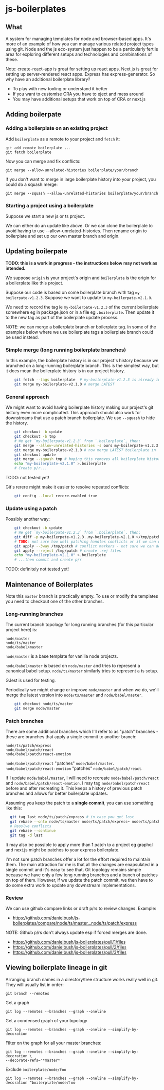 # js-boilerplates

## What

A system for managing templates for node and browser-based apps. It's more of
an example of how you can manage various related project types using git.
Node and the js eco-system just happen to be a particularly fertile area for
exploring different setups and technologies and combinations of these.

Note: create-react-app is great for setting up react apps.
Next.js is great for setting up server-rendered react apps.
Express has express-generator.
So why have an additional boilerplate library?

- To play with new tooling or understand it better
- If you want to customise CRA you have to eject and mess around
- You may have additional setups that work on top of CRA or next.js

## Adding boilerpate

### Adding a boilerplate on an existing project

Add `boilerplate` as a remote to your project and `fetch` it:

    git add remote boilerplate ...
    git fetch boilerplate

Now you can merge and fix conflicts:

    git merge --allow-unrelated-histories boilerplate/your/branch

If you don't want to merge in large boilerplate history into your project,
you could do a squash merge:

    git merge --squash --allow-unrelated-histories boilerplate/your/branch

### Starting a project using a boilerplate

Suppose we start a new js or ts project.

We can either do an update like above. Or we can clone the boilerplate to
avoid having to use --allow-unrelated-histories. Then rename origin to
boilerplate and set up our own master branch and origin.

## Updating boilerpate

**TODO: this is a work in progress - the instructions below may not work as intended.**

We suppose `origin` is your project's origin and `boilerplate` is the origin
for a boilerplate like this project.

Suppose our code is based on some boilerplate branch with tag `my-boilerpate-v1.2.3`.
Suppose we want to update to `my-boilerpate-v2.1.0`.

We need to record the tag ie `my-boilerpate-v1.2.3` of the current
boilerplate somewhere eg in package.json or in a file eg `.boilerplate`.
Then update it to the new tag as part of the boilerplate update process.

NOTE: we can merge a boilerplate branch or boilerplate tag. In some of the
examples below where we use boilerplate tags a boilerplate branch could be
used instead.

### Simple merge (long running boilerplate branches)

In this example, the boilerplate history is in our project's history because we
branched on a long-running boilerplate branch. This is the simplest way, but it
does mean the boilerplate history is in our project history.

```sh
    git fetch --tags boilerplate  # my-boilerplate-v1.2.3 is already in our history
    git merge my-boilerplate-v2.1.0 # merge LATEST
```

### General approach

We might want to avoid having boilerplate history making our project's git
history even more complicated. This approach should also work for downstreams
that use a patch branch boilerplate. We use `--squash` to hide the history.

```sh
    git checkout -b update
    git checkout -b tmp
    # We get `my-boilerpate-v1.2.3` from `.boilerplate`, then:
    git merge --allow-unrelated-histories -s ours my-boilerpate-v1.2.3 # this brings CURRENT boilerplate history (back) in
    git merge my-boilerplate-v2.1.0 # now merge LATEST boilerplate in
    git checkout update
    git merge --squash tmp # hoping this removes all boilerplate history at this point
    echo "my-boilerplate-v2.1.0" >.boilerplate
    # Create p/r...
```

TODO: not tested yet!

Git's rerere might make it easier to resolve repeated conflicts:

```sh
    git config --local rerere.enabled true
```

### Update using a patch

Possibly another way:

```sh
    git checkout -b update
    # We get `my-boilerpate-v1.2.3` from `.boilerplate`, then:
    git diff -p my-boilerpate-v1.2.3..my-boilerplate-v2.1.0 >/tmp/patch
    # TODO: not sure how well patching handles conflicts or if we can use --3way in this case:
    git apply --3way /tmp/patch # conflict markers - not sure we can do this
    git apply --reject /tmp/patch # create .rej files
    echo "my-boilerplate-v2.1.0" >.boilerplate
    # ...then commit and create p/r
```

TODO: definitely not tested yet!

## Maintenance of Boilerplates

Note this `master` branch is practically empty.
To use or modify the templates you need to checkout one of the other branches.

### Long-running branches

The current branch topology for long running branches (for this particular project here) is:

```
node/master
node/ts/master
node/babel/master
```

`node/master` is a base template for vanilla node projects.

`node/babel/master` is based on `node/master` and tries to represent a canonical babel setup.
`node/ts/master` similarly tries to represent a ts setup.

GJest is used for testing.

Periodically we might change or improve `node/master` and when we do, we'll
merge the latest version into `node/ts/master` and `node/babel/master`.

```sh
    git checkout node/ts/master
    git merge node/master
```

### Patch branches

There are some additional branches which I'll refer to as "patch" branches - these are branches that apply a single commit to another branch:

```
node/ts/patch/express
node/babel/patch/react
node/babel/patch/react-emotion
```

`node/babel/patch/react` "patches" `node/babel/master`.
`node/babel/patch/react-emotion` "patches" `node/babel/patch/react`.

If I update `node/babel/master`, I will need to recreate `node/babel/patch/react` and `node/babel/patch/react-emotion`.
I may tag `node/babel/patch/react` before and after recreating it. This keeps
a history of previous patch branches and allows for better boilerplate
updates.

Assuming you keep the patch to a **single commit**, you can use something like this:

```sh
  git tag last node/ts/patch/express # in case you get lost
  git rebase --onto node/ts/master node/ts/patch/express~ node/ts/patch/express
  # Reoslve conflicts
  git rebase --continue
  git tag -d last
```

It may also be possible to apply more than 1 patch to a project eg graphql and next.js might be patches to your express boilerplate.

I'm not sure patch branches offer a lot for the effort required to maintain them.
The main attraction for me is that all the changes are enapsulated in a single commit and it's easy to see that.
Git topology remains simple because we have only a few long running branches and a bunch of patches on top of them.
However, if we update the patch commit, we then have to do some extra work to update any downstream implementations.

### Review

We can use github compare links or draft p/rs to review changes.
Example:

- <https://github.com/danielbush/js-boilerplates/compare/node/ts/master...node/ts/patch/express>

NOTE: Github p/rs don't always update esp if forced merges are done.

- <https://github.com/danielbush/js-boilerplates/pull/1/files>
- <https://github.com/danielbush/js-boilerplates/pull/2/files>
- <https://github.com/danielbush/js-boilerplates/pull/3/files>

## Viewing boilerplate lineage in git

Arranging branch names in a directory/tree structure works really well in git.
They will usually list in order:

    git branch --remotes

Get a graph

    git log --remotes --branches --graph --oneline

Get a condensed graph of your topology

    git log --remotes --branches --graph --oneline --simplify-by-decoration

Filter on the graph for all your master branches:

    git log --remotes --branches --graph --oneline --simplify-by-decoration \
    --decorate-refs='*master*'

Exclude `boilerplate/node/foo`

    git log --remotes --branches --graph --oneline --simplify-by-decoration ^boilerplate/node/foo
